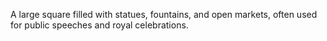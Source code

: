 A large square filled with statues, fountains, and open markets, often used for public speeches and royal celebrations.